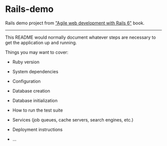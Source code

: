# Rails-demo
Rails demo project from ["Agile web development with Rails 6"](https://www.amazon.com.au/Agile-Web-Development-Rails-6/dp/1680506706) book.

------

This README would normally document whatever steps are necessary to get the
application up and running.

Things you may want to cover:

* Ruby version

* System dependencies

* Configuration

* Database creation

* Database initialization

* How to run the test suite

* Services (job queues, cache servers, search engines, etc.)

* Deployment instructions

* ...
